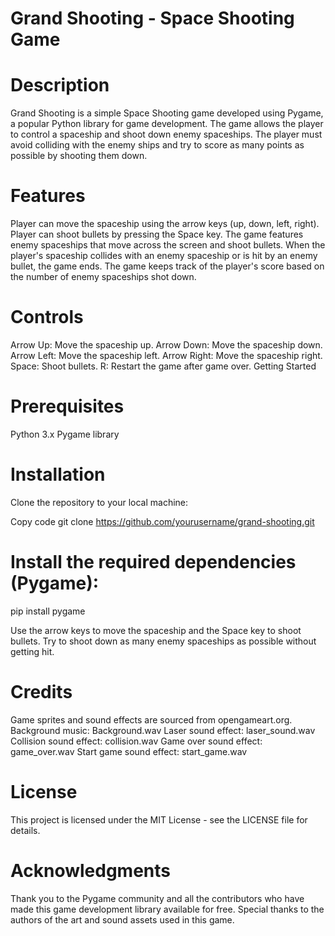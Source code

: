 
# Grand Shooting - Space Shooting Game


# Description
Grand Shooting is a simple Space Shooting game developed using Pygame, a popular Python library for game development. The game allows the player to control a spaceship and shoot down enemy spaceships. The player must avoid colliding with the enemy ships and try to score as many points as possible by shooting them down.

# Features
Player can move the spaceship using the arrow keys (up, down, left, right).
Player can shoot bullets by pressing the Space key.
The game features enemy spaceships that move across the screen and shoot bullets.
When the player's spaceship collides with an enemy spaceship or is hit by an enemy bullet, the game ends.
The game keeps track of the player's score based on the number of enemy spaceships shot down.
# Controls
Arrow Up: Move the spaceship up.
Arrow Down: Move the spaceship down.
Arrow Left: Move the spaceship left.
Arrow Right: Move the spaceship right.
Space: Shoot bullets.
R: Restart the game after game over.
Getting Started
# Prerequisites
Python 3.x
Pygame library
# Installation
Clone the repository to your local machine:

Copy code
git clone https://github.com/yourusername/grand-shooting.git

# Install the required dependencies (Pygame):
pip install pygame

Use the arrow keys to move the spaceship and the Space key to shoot bullets.
Try to shoot down as many enemy spaceships as possible without getting hit.
# Credits
Game sprites and sound effects are sourced from opengameart.org.
Background music: Background.wav
Laser sound effect: laser_sound.wav
Collision sound effect: collision.wav
Game over sound effect: game_over.wav
Start game sound effect: start_game.wav
# License
This project is licensed under the MIT License - see the LICENSE file for details.

# Acknowledgments
Thank you to the Pygame community and all the contributors who have made this game development library available for free. Special thanks to the authors of the art and sound assets used in this game.
